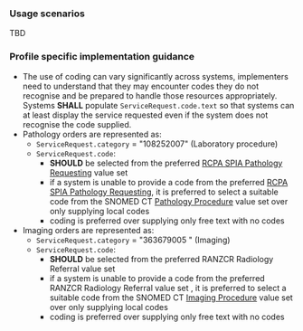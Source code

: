 ### Usage scenarios
TBD

### Profile specific implementation guidance
- The use of coding can vary significantly across systems, implementers need to understand that they may encounter codes they do not recognise and be prepared to handle those resources appropriately. Systems **SHALL** populate `ServiceRequest.code.text` so that systems can at least display the service requested even if the system does not recognise the code supplied.
- Pathology orders are represented as:
  - `ServiceRequest.category` = "108252007" (Laboratory procedure)
  - `ServiceRequest.code`:
    - **SHOULD** be selected from the preferred <a href="https://www.rcpa.edu.au/fhir/ValueSet/spia-requesting-refset-3">RCPA SPIA Pathology Requesting</a> value set
    - if a system is unable to provide a code from the preferred <a href="https://www.rcpa.edu.au/fhir/ValueSet/spia-requesting-refset-3">RCPA SPIA Pathology Requesting</a>, it is preferred to select a suitable code from the SNOMED CT <a href="https://healthterminologies.gov.au/fhir/ValueSet/pathology-procedure-1">Pathology Procedure</a> value set over only supplying local codes
    - coding is preferred over supplying only free text with no codes
- Imaging orders are represented as:
  - `ServiceRequest.category` = "363679005 " (Imaging)
  - `ServiceRequest.code`:
    - **SHOULD** be selected from the preferred RANZCR Radiology Referral value set
    - if a system is unable to provide a code from the preferred RANZCR Radiology Referral value set , it is preferred to select a suitable code from the SNOMED CT <a href="https://healthterminologies.gov.au/fhir/ValueSet/imaging-procedure-1">Imaging Procedure</a> value set over only supplying local codes
    - coding is preferred over supplying only free text with no codes